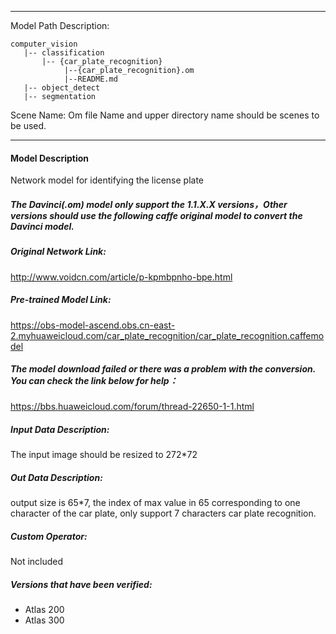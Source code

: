 *******************************************************************************
Model Path Description:
```
computer_vision
   |-- classification
       |-- {car_plate_recognition}
            |--{car_plate_recognition}.om
            |--README.md
   |-- object_detect
   |-- segmentation
```
Scene Name: Om file Name and upper directory name should be scenes to be used.
*******************************************************************************

#### Model Description

Network model for identifying the license plate

##### The Davinci(.om) model only support the 1.1.X.X versions，Other versions should use the following caffe original model to convert the Davinci model.

##### Original Network Link:

http://www.voidcn.com/article/p-kpmbpnho-bpe.html

##### Pre-trained Model Link:

https://obs-model-ascend.obs.cn-east-2.myhuaweicloud.com/car_plate_recognition/car_plate_recognition.caffemodel

##### The model download failed or there was a problem with the conversion. You can check the link below for help：
https://bbs.huaweicloud.com/forum/thread-22650-1-1.html

##### Input Data Description:

The input image should be resized to 272*72

##### Out Data Description:

output size is 65*7, the index of max value in 65 corresponding to one character of the car plate, only support 7 characters car plate recognition.

##### Custom Operator:

Not included

##### Versions that have been verified: 

- Atlas 200
- Atlas 300
